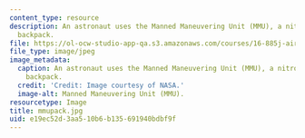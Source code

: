 ```yaml
---
content_type: resource
description: An astronaut uses the Manned Maneuvering Unit (MMU), a nitrogen-propelled
  backpack.
file: https://ol-ocw-studio-app-qa.s3.amazonaws.com/courses/16-885j-aircraft-systems-engineering-fall-2005/e19ec52d3aa510b6b135691940bdbf9f_mmupack.jpg
file_type: image/jpeg
image_metadata:
  caption: An astronaut uses the Manned Maneuvering Unit (MMU), a nitrogen-propelled
    backpack.
  credit: 'Credit: Image courtesy of NASA.'
  image-alt: Manned Maneuvering Unit (MMU).
resourcetype: Image
title: mmupack.jpg
uid: e19ec52d-3aa5-10b6-b135-691940bdbf9f
---
```

